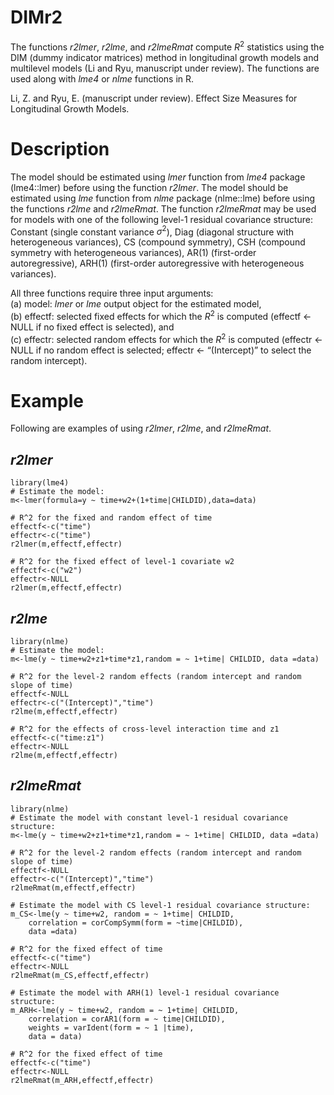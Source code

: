 # DIMr2

The functions *r2lmer*, *r2lme*, and *r2lmeRmat* compute $R^2$ statistics using the DIM (dummy indicator matrices) method in longitudinal growth models and multilevel models (Li and Ryu, manuscript under review). The functions are used along with *lme4* or *nlme* functions in R.

Li, Z. and Ryu, E. (manuscript under review). Effect Size Measures for Longitudinal Growth Models.

# Description
The model should be estimated using *lmer* function from *lme4* package (lme4::lmer) before using the function *r2lmer*. The model should be estimated using *lme* function from *nlme* package (nlme::lme) before using the functions *r2lme* and *r2lmeRmat*. The function *r2lmeRmat* may be used for models with one of the following level-1 residual covariance structure: Constant (single constant variance $\sigma^2$), Diag (diagonal structure with heterogeneous variances), CS (compound symmetry), CSH (compound symmetry with heterogeneous variances), AR(1) (first-order autoregressive), ARH(1) (first-order autoregressive with heterogeneous variances). 

All three functions require three input arguments:\
(a) model: *lmer* or *lme* output object for the estimated model,\
(b) effectf: selected fixed effects for which the $R^2$ is computed (effectf <- NULL if no fixed effect is selected), and\
(c) effectr: selected random effects for which the $R^2$ is computed (effectr <- NULL if no random effect is selected; effectr <- “(Intercept)” to select the random intercept). 

# Example

Following are examples of using *r2lmer*, *r2lme*, and *r2lmeRmat*.
## *r2lmer*
```{r,r2lmer, echo=T}
library(lme4)
# Estimate the model: 
m<-lmer(formula=y ~ time+w2+(1+time|CHILDID),data=data)

# R^2 for the fixed and random effect of time
effectf<-c("time")
effectr<-c("time")
r2lmer(m,effectf,effectr)

# R^2 for the fixed effect of level-1 covariate w2
effectf<-c("w2")
effectr<-NULL
r2lmer(m,effectf,effectr)
```
## *r2lme*
```{r,r2lme, echo=T}
library(nlme)
# Estimate the model:
m<-lme(y ~ time+w2+z1+time*z1,random = ~ 1+time| CHILDID, data =data)

# R^2 for the level-2 random effects (random intercept and random slope of time)
effectf<-NULL
effectr<-c("(Intercept)","time")
r2lme(m,effectf,effectr)

# R^2 for the effects of cross-level interaction time and z1
effectf<-c("time:z1")
effectr<-NULL
r2lme(m,effectf,effectr)
```

## *r2lmeRmat*
```{r,r2lme, echo=T}
library(nlme)
# Estimate the model with constant level-1 residual covariance structure:
m<-lme(y ~ time+w2+z1+time*z1,random = ~ 1+time| CHILDID, data =data)

# R^2 for the level-2 random effects (random intercept and random slope of time)
effectf<-NULL
effectr<-c("(Intercept)","time")
r2lmeRmat(m,effectf,effectr)

# Estimate the model with CS level-1 residual covariance structure: 
m_CS<-lme(y ~ time+w2, random = ~ 1+time| CHILDID,
    correlation = corCompSymm(form = ~time|CHILDID),
    data =data)
    
# R^2 for the fixed effect of time
effectf<-c("time")
effectr<-NULL
r2lmeRmat(m_CS,effectf,effectr)

# Estimate the model with ARH(1) level-1 residual covariance structure:
m_ARH<-lme(y ~ time+w2, random = ~ 1+time| CHILDID,
    correlation = corAR1(form = ~ time|CHILDID),
    weights = varIdent(form = ~ 1 |time),
    data = data)
    
# R^2 for the fixed effect of time
effectf<-c("time")
effectr<-NULL
r2lmeRmat(m_ARH,effectf,effectr)
```
